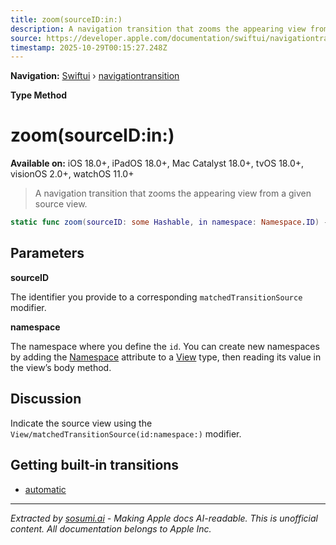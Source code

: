 ```yaml
---
title: zoom(sourceID:in:)
description: A navigation transition that zooms the appearing view from a given source view.
source: https://developer.apple.com/documentation/swiftui/navigationtransition/zoom(sourceid:in:)
timestamp: 2025-10-29T00:15:27.248Z
---
```


**Navigation:** [Swiftui](/documentation/swiftui) › [navigationtransition](/documentation/swiftui/navigationtransition)

**Type Method**

# zoom(sourceID:in:)

**Available on:** iOS 18.0+, iPadOS 18.0+, Mac Catalyst 18.0+, tvOS 18.0+, visionOS 2.0+, watchOS 11.0+

> A navigation transition that zooms the appearing view from a given source view.

```swift
static func zoom(sourceID: some Hashable, in namespace: Namespace.ID) -> ZoomNavigationTransition
```

## Parameters

**sourceID**

The identifier you provide to a corresponding `matchedTransitionSource` modifier.



**namespace**

The namespace where you define the `id`. You can create new namespaces by adding the [Namespace](/documentation/swiftui/namespace) attribute to a [View](/documentation/swiftui/view) type, then reading its value in the view’s body method.



## Discussion

Indicate the source view using the `View/matchedTransitionSource(id:namespace:)` modifier.

## Getting built-in transitions

- [automatic](/documentation/swiftui/navigationtransition/automatic)

---

*Extracted by [sosumi.ai](https://sosumi.ai) - Making Apple docs AI-readable.*
*This is unofficial content. All documentation belongs to Apple Inc.*
